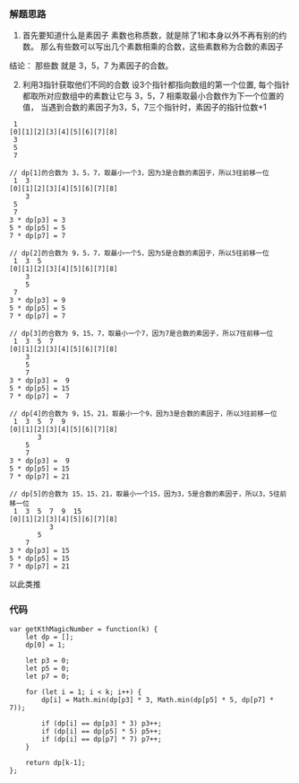 ### 解题思路
1. 首先要知道什么是素因子
    素数也称质数，就是除了1和本身以外不再有别的约数。
    那么有些数可以写出几个素数相乘的合数，这些素数称为合数的素因子

结论： 那些数 就是 3，5，7 为素因子的合数。

2. 利用3指针获取他们不同的合数
    设3个指针都指向数组的第一个位置, 每个指针都取所对应数组中的素数让它与 3，5，7 相乘取最小合数作为下一个位置的值，
    当遇到合数的素因子为3，5，7三个指针时，素因子的指针位数+1

```
 1
[0][1][2][3][4][5][6][7][8]
 3
 5
 7

// dp[1]的合数为 3，5，7，取最小一个3，因为3是合数的素因子，所以3往前移一位
 1  3
[0][1][2][3][4][5][6][7][8]
    3
 5
 7
3 * dp[p3] = 3
5 * dp[p5] = 5
7 * dp[p7] = 7

// dp[2]的合数为 9，5，7，取最小一个5，因为5是合数的素因子，所以5往前移一位
 1  3  5
[0][1][2][3][4][5][6][7][8]
    3
    5
 7
3 * dp[p3] = 9
5 * dp[p5] = 5
7 * dp[p7] = 7

// dp[3]的合数为 9，15，7，取最小一个7，因为7是合数的素因子，所以7往前移一位
 1  3  5  7
[0][1][2][3][4][5][6][7][8]
    3
    5
    7
3 * dp[p3] =  9
5 * dp[p5] = 15
7 * dp[p7] =  7

// dp[4]的合数为 9，15，21，取最小一个9，因为3是合数的素因子，所以3往前移一位
 1  3  5  7  9
[0][1][2][3][4][5][6][7][8]
       3
    5
    7
3 * dp[p3] =  9
5 * dp[p5] = 15
7 * dp[p7] = 21

// dp[5]的合数为 15，15，21，取最小一个15，因为3，5是合数的素因子，所以3，5往前移一位
 1  3  5  7  9  15
[0][1][2][3][4][5][6][7][8]
          3
       5
    7
3 * dp[p3] = 15
5 * dp[p5] = 15
7 * dp[p7] = 21
```
以此类推

### 代码
```
var getKthMagicNumber = function(k) {
    let dp = [];
    dp[0] = 1;

    let p3 = 0;
    let p5 = 0;
    let p7 = 0;

    for (let i = 1; i < k; i++) {
        dp[i] = Math.min(dp[p3] * 3, Math.min(dp[p5] * 5, dp[p7] * 7));

        if (dp[i] == dp[p3] * 3) p3++;
        if (dp[i] == dp[p5] * 5) p5++;
        if (dp[i] == dp[p7] * 7) p7++;
    }

    return dp[k-1];
};
```